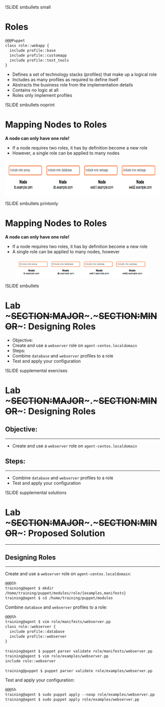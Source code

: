 !SLIDE smbullets small 
# Roles

    @@@Puppet
    class role::webapp {
      include profile::base
      include profile::customapp
      include profile::test_tools
    }

* Defines a set of technology stacks (profiles) that make up a logical role
* Includes as many profiles as required to define itself
* Abstracts the business role from the implementation details
* Contains no logic at all
* Roles only implement profiles


!SLIDE smbullets noprint
# Mapping Nodes to Roles

**A node can only have one role!**

* If a node requires two roles, it has by definition become a new role
* However, a single role can be applied to many nodes

<center><img src="./_images/role_classification.png" style="width:800px;height:116px;" alt="Role Classification"/></center>


!SLIDE smbullets printonly
# Mapping Nodes to Roles

**A node can only have one role!**

* If a node requires two roles, it has by definition become a new role
* A single role can be applied to many nodes, however

<center><img src="./_images/role_classification.png" style="width:434px;height:63px;" alt="Role Classification"/></center>


!SLIDE smbullets 
# Lab ~~~SECTION:MAJOR~~~.~~~SECTION:MINOR~~~: Designing Roles

* Objective:
 * Create and use a `webserver` role on `agent-centos.localdomain`
* Steps:
 * Combine `database` and `webserver` profiles to a role
 * Test and apply your configuration


!SLIDE supplemental exercises
# Lab ~~~SECTION:MAJOR~~~.~~~SECTION:MINOR~~~: Designing Roles

## Objective:

****

* Create and use a `webserver` role on `agent-centos.localdomain`

## Steps:

****

* Combine `database` and `webserver` profiles to a role
* Test and apply your configuration


!SLIDE supplemental solutions
# Lab ~~~SECTION:MAJOR~~~.~~~SECTION:MINOR~~~: Proposed Solution

****

## Designing Roles

****

Create and use a `webserver` role on `agent-centos.localdomain`:

    @@@Sh
    training@agent $ mkdir /home/training/puppet/modules/role/{examples,manifests}
    training@agent $ cd /home/training/puppet/modules

Combine `database` and `webserver` profiles to a role:

    @@@Sh
    training@agent $ vim role/manifests/webserver.pp
    class role::webserver {
      include profile::database
      include profile::webserver
    }

    training@agent $ puppet parser validate role/manifests/webserver.pp
    training@agent $ vim role/examples/webserver.pp
    include role::webserver

    training@puppet $ puppet parser validate role/examples/webserver.pp

Test and apply your configuration:

    @@@Sh
    training@agent $ sudo puppet apply --noop role/examples/webserver.pp
    training@agent $ sudo puppet apply role/examples/webserver.pp
